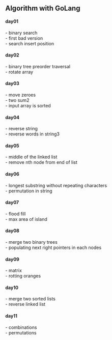 <h2>Algorithm with GoLang</h2>

<h4>day01</h4>
- binary search<br>
- first bad version<br>
- search insert position<br>

<h4>day02</h4>
- binary tree preorder traversal<br>
- rotate array<br>

<h4>day03</h4>
- move zeroes<br>
- two sum2<br>
- input array is sorted<br>

<h4>day04</h4>
- reverse string<br>
- reverse words in string3<br>

<h4>day05</h4>
- middle of the linked list<br>
- remove nth node from end of list<br>

<h4>day06</h4>
- longest substring without repeating characters<br>
- permutation in string<br>

<h4>day07</h4>
- flood fill<br>
- max area of island<br>

<h4>day08</h4>
- merge two binary trees<br>
- populating next right pointers in each nodes<br>

<h4>day09</h4>
- matrix<br>
- rotting oranges<br>

<h4>day10</h4>
- merge two sorted lists<br>
- reverse linked list<br>

<h4>day11</h4>
- combinations<br>
- permutations<br>